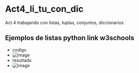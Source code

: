 # Act4_li_tu_con_dic
Act 4 trabajando con listas, tuplas, conjuntos, diccionarios

## Ejemplos de listas python link w3schools
- codigo
- ![image](https://github.com/user-attachments/assets/72610384-3112-4ec9-b4a5-2e71f77310e7)
- resultado
- ![image](https://github.com/user-attachments/assets/c05c4373-3660-4cae-9399-6402af3a7489)

